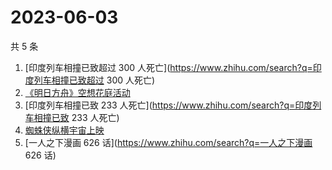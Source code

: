 # 2023-06-03

共 5 条

<!-- BEGIN -->
<!-- 最后更新时间 Sat Jun 03 2023 22:09:28 GMT+0800 (China Standard Time) -->

1. [印度列车相撞已致超过 300
   人死亡](https://www.zhihu.com/search?q=印度列车相撞已致超过 300 人死亡)
1. [《明日方舟》空想花庭活动](https://www.zhihu.com/search?q=《明日方舟》空想花庭活动)
1. [印度列车相撞已致 233 人死亡](https://www.zhihu.com/search?q=印度列车相撞已致
   233 人死亡)
1. [蜘蛛侠纵横宇宙上映](https://www.zhihu.com/search?q=蜘蛛侠纵横宇宙上映)
1. [一人之下漫画 626 话](https://www.zhihu.com/search?q=一人之下漫画 626 话)

<!-- END -->
